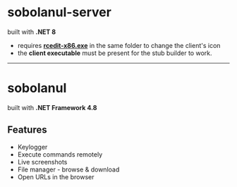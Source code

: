 # sobolanul-server
built with **.NET 8**

- requires **[rcedit-x86.exe](https://github.com/electron/rcedit)** in the same folder to change the client's icon
- the **client executable** must be present for the stub builder to work.

---

# sobolanul
built with **.NET Framework 4.8**

## Features
- Keylogger  
- Execute commands remotely  
- Live screenshots  
- File manager - browse & download 
- Open URLs in the browser  
